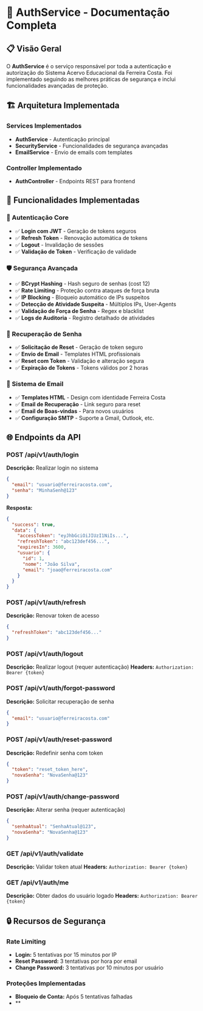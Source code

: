 # 🔐 AuthService - Documentação Completa

## 📋 Visão Geral

O **AuthService** é o serviço responsável por toda a autenticação e autorização do Sistema Acervo Educacional da Ferreira Costa. Foi implementado seguindo as melhores práticas de segurança e inclui funcionalidades avançadas de proteção.

## 🏗️ Arquitetura Implementada

### Services Implementados
- **AuthService** - Autenticação principal
- **SecurityService** - Funcionalidades de segurança avançadas  
- **EmailService** - Envio de emails com templates

### Controller Implementado
- **AuthController** - Endpoints REST para frontend

## 🔧 Funcionalidades Implementadas

### 🔑 Autenticação Core
- ✅ **Login com JWT** - Geração de tokens seguros
- ✅ **Refresh Token** - Renovação automática de tokens
- ✅ **Logout** - Invalidação de sessões
- ✅ **Validação de Token** - Verificação de validade

### 🛡️ Segurança Avançada
- ✅ **BCrypt Hashing** - Hash seguro de senhas (cost 12)
- ✅ **Rate Limiting** - Proteção contra ataques de força bruta
- ✅ **IP Blocking** - Bloqueio automático de IPs suspeitos
- ✅ **Detecção de Atividade Suspeita** - Múltiplos IPs, User-Agents
- ✅ **Validação de Força de Senha** - Regex e blacklist
- ✅ **Logs de Auditoria** - Registro detalhado de atividades

### 🔄 Recuperação de Senha
- ✅ **Solicitação de Reset** - Geração de token seguro
- ✅ **Envio de Email** - Templates HTML profissionais
- ✅ **Reset com Token** - Validação e alteração segura
- ✅ **Expiração de Tokens** - Tokens válidos por 2 horas

### 📧 Sistema de Email
- ✅ **Templates HTML** - Design com identidade Ferreira Costa
- ✅ **Email de Recuperação** - Link seguro para reset
- ✅ **Email de Boas-vindas** - Para novos usuários
- ✅ **Configuração SMTP** - Suporte a Gmail, Outlook, etc.

## 🌐 Endpoints da API

### POST /api/v1/auth/login
**Descrição:** Realizar login no sistema
```json
{
  "email": "usuario@ferreiracosta.com",
  "senha": "MinhaSenh@123"
}
```

**Resposta:**
```json
{
  "success": true,
  "data": {
    "accessToken": "eyJhbGciOiJIUzI1NiIs...",
    "refreshToken": "abc123def456...",
    "expiresIn": 3600,
    "usuario": {
      "id": 1,
      "nome": "João Silva",
      "email": "joao@ferreiracosta.com"
    }
  }
}
```

### POST /api/v1/auth/refresh
**Descrição:** Renovar token de acesso
```json
{
  "refreshToken": "abc123def456..."
}
```

### POST /api/v1/auth/logout
**Descrição:** Realizar logout (requer autenticação)
**Headers:** `Authorization: Bearer {token}`

### POST /api/v1/auth/forgot-password
**Descrição:** Solicitar recuperação de senha
```json
{
  "email": "usuario@ferreiracosta.com"
}
```

### POST /api/v1/auth/reset-password
**Descrição:** Redefinir senha com token
```json
{
  "token": "reset_token_here",
  "novaSenha": "NovaSenha@123"
}
```

### POST /api/v1/auth/change-password
**Descrição:** Alterar senha (requer autenticação)
```json
{
  "senhaAtual": "SenhaAtual@123",
  "novaSenha": "NovaSenha@123"
}
```

### GET /api/v1/auth/validate
**Descrição:** Validar token atual
**Headers:** `Authorization: Bearer {token}`

### GET /api/v1/auth/me
**Descrição:** Obter dados do usuário logado
**Headers:** `Authorization: Bearer {token}`

## 🔒 Recursos de Segurança

### Rate Limiting
- **Login:** 5 tentativas por 15 minutos por IP
- **Reset Password:** 3 tentativas por hora por email
- **Change Password:** 3 tentativas por 10 minutos por usuário

### Proteções Implementadas
- **Bloqueio de Conta:** Após 5 tentativas falhadas
- **

